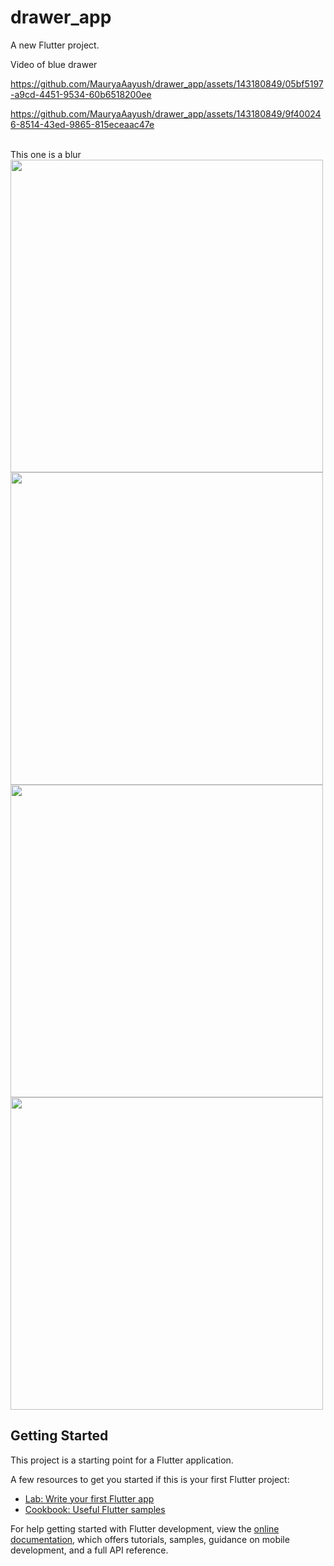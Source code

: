 # drawer_app
A new Flutter project.

 Video of blue drawer
 <br>

 
https://github.com/MauryaAayush/drawer_app/assets/143180849/05bf5197-a9cd-4451-9534-60b6518200ee

https://github.com/MauryaAayush/drawer_app/assets/143180849/9f400246-8514-43ed-9865-815eceaac47e



<br>
This one is a blur
<br>
<img src = "https://github.com/MauryaAayush/drawer_app/assets/143180849/c986dca4-f672-4852-a96d-202b1925a855" height = 500px>



<img src = "https://github.com/MauryaAayush/drawer_app/assets/143180849/ad1c030f-6631-4acd-9d2d-d80128e5a8d3" height = 500px>


<img src = "https://github.com/MauryaAayush/drawer_app/assets/143180849/fda51540-f24f-4355-8f8b-8e9545405c8a" height = 500px>


<img src = "https://github.com/MauryaAayush/drawer_app/assets/143180849/eaaa4775-521a-456b-b0e8-393b391d6474" height = 500px>



## Getting Started

This project is a starting point for a Flutter application.

A few resources to get you started if this is your first Flutter project:

- [Lab: Write your first Flutter app](https://docs.flutter.dev/get-started/codelab)
- [Cookbook: Useful Flutter samples](https://docs.flutter.dev/cookbook)

For help getting started with Flutter development, view the
[online documentation](https://docs.flutter.dev/), which offers tutorials,
samples, guidance on mobile development, and a full API reference.
